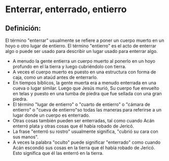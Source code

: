 # Enterrar, enterrado, entierro

## Definición: 

El término "enterrar" usualmente se refiere a poner un cuerpo muerto en un hoyo o otro lugar de entierro. El término "entierro" es el acto de enterrar algo o puede ser usado para describir un lugar usado para enterrar algo.

* A menudo la gente entierra un cuerpo muerto al ponerlo en un hoyo profundo en el la tierra y luego cubriéndolo con tierra.
* A veces el cuerpo muerto es puesto en una estructura con forma de caja, como un ataúd antes de enterrarlo.
* En tiempos bíblicos, la gente muerta era a menudo enterrada en una cueva o lugar similar. Luego que Jesús murió, Su cuerpo fue envuelto en telas y puesto en una tumba de piedra que fue sellada con una gran piedra.
* El término "lugar de entierro" o "cuarto de entierro" o "cámara de entierro" o "cueva de entierro"so todas las maneras para referirse a un lugar donde un cuerpo es enterrado.
* Otras cosas también pueden ser enterradas, tal como cuando Acán enterró plata y otras cosas que él había robado de Jericó.
* La frase "enterró su rostro" usualmente significa, "cubrió su cara con sus manos".
* A veces la palabra "oculto" puede significar "enterrado" como cuando Acán escondió sus cosas en la tierra que él había robado de Jericó. Esto significa que él las enterró en la tierra.

